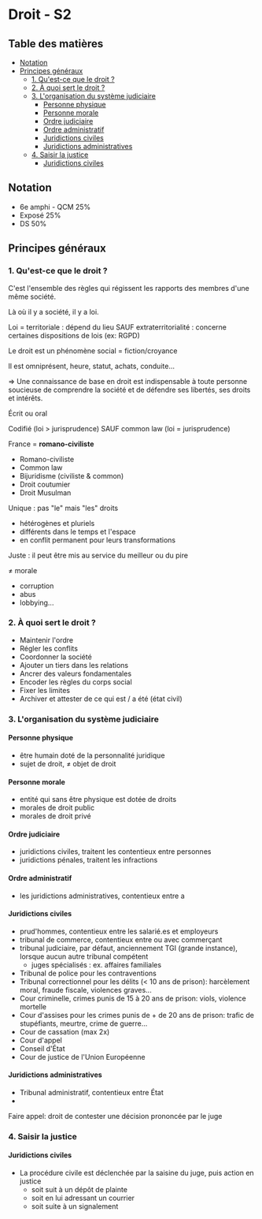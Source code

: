 # Droit - S2

## Table des matières

- [Notation ](#notation)
- [Principes généraux](#principes-généraux)
  - [1. Qu'est-ce que le droit ?](#1-quest-ce-que-le-droit-)
  - [2. À quoi sert le droit ?](#2-à-quoi-sert-le-droit-)
  - [3. L'organisation du système judiciaire](#3-lorganisation-du-système-judiciaire)
    - [Personne physique](#personne-physique)
    - [Personne morale](#personne-morale)
    - [Ordre judiciaire](#ordre-judiciaire)
    - [Ordre administratif](#ordre-administratif)
    - [Juridictions civiles](#juridictions-civiles)
    - [Juridictions administratives](#juridictions-administratives)
  - [4. Saisir la justice](#4-saisir-la-justice)
    - [Juridictions civiles ](#juridictions-civiles-1)


## Notation 

- 6e amphi - QCM 25%
- Exposé 25%
- DS 50%


## Principes généraux

### 1. Qu'est-ce que le droit ?

C'est l'ensemble des règles qui régissent les rapports des membres d'une même société.

Là où il y a société, il y a loi.

Loi = territoriale : dépend du lieu
SAUF extraterritorialité : concerne certaines dispositions de lois (ex: RGPD)

Le droit est un phénomène social = fiction/croyance

Il est omniprésent, heure, statut, achats, conduite...

=> Une connaissance de base en droit est indispensable à toute personne soucieuse de comprendre la société et de défendre ses libertés, ses droits et intérêts.

Écrit ou oral

Codifié (loi > jurisprudence) SAUF common law (loi = jurisprudence)

France = **romano-civiliste**

- Romano-civiliste
- Common law
- Bijuridisme (civiliste & common)
- Droit coutumier
- Droit Musulman

Unique : pas "le" mais "les" droits
- hétérogènes et pluriels
- différents dans le temps et l'espace
- en conflit permanent pour leurs transformations

Juste : il peut être mis au service du meilleur ou du pire

≠ morale
- corruption
- abus
- lobbying...


### 2. À quoi sert le droit ?

- Maintenir l'ordre
- Régler les conflits
- Coordonner la société
- Ajouter un tiers dans les relations
- Ancrer des valeurs fondamentales
- Encoder les règles du corps social
- Fixer les limites
- Archiver et attester de ce qui est / a été (état civil)


### 3. L'organisation du système judiciaire

#### Personne physique
- être humain doté de la personnalité juridique
- sujet de droit, ≠ objet de droit

#### Personne morale
- entité qui sans être physique est dotée de droits
- morales de droit public
- morales de droit privé

#### Ordre judiciaire
- juridictions civiles, traitent les contentieux entre personnes
- juridictions pénales, traitent les infractions

#### Ordre administratif
- les juridictions administratives, contentieux entre a

#### Juridictions civiles
- prud'hommes, contentieux entre les salarié.es et employeurs
- tribunal de commerce, contentieux entre ou avec commerçant
- tribunal judiciaire, par défaut, anciennement TGI (grande instance), lorsque aucun autre tribunal compétent
  - juges spécialisés : ex. affaires familiales
- Tribunal de police pour les contraventions
- Tribunal correctionnel pour les délits (< 10 ans de prison): harcèlement moral, fraude fiscale, violences graves...
- Cour criminelle, crimes punis de 15 à 20 ans de prison: viols, violence mortelle
- Cour d'assises pour les crimes punis de + de 20 ans de prison: trafic de stupéfiants, meurtre, crime de guerre...
- Cour de cassation (max 2x)
- Cour d'appel
- Conseil d'État
- Cour de justice de l'Union Européenne

#### Juridictions administratives
- Tribunal administratif, contentieux entre État
- 

Faire appel: droit de contester une décision prononcée par le juge


### 4. Saisir la justice

#### Juridictions civiles 
- La procédure civile est déclenchée par la saisine du juge, puis action en justice
  - soit suit à un dépôt de plainte
  - soit en lui adressant un courrier
  - soit suite à un signalement




